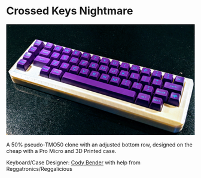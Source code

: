 # Crossed Keys Nightmare

![Nightmare](./nightmare.jpg)

A 50% pseudo-TMO50 clone with an adjusted bottom row, designed on the cheap with a Pro Micro and 3D Printed case.

Keyboard/Case Designer: [Cody Bender](https://github.com/codybender) with help from Reggatronics/Reggalicious